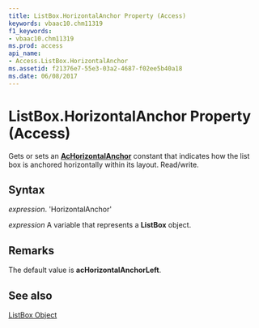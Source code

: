 ```yaml
---
title: ListBox.HorizontalAnchor Property (Access)
keywords: vbaac10.chm11319
f1_keywords:
- vbaac10.chm11319
ms.prod: access
api_name:
- Access.ListBox.HorizontalAnchor
ms.assetid: f21376e7-55e3-03a2-4687-f02ee5b40a18
ms.date: 06/08/2017
---
```



# ListBox.HorizontalAnchor Property (Access)

Gets or sets an  **[AcHorizontalAnchor](Access.AcHorizontalAnchor.md)** constant that indicates how the list box is anchored horizontally within its layout. Read/write.


## Syntax

 _expression_. 'HorizontalAnchor'

 _expression_ A variable that represents a **ListBox** object.


## Remarks

The default value is  **acHorizontalAnchorLeft**.


## See also


[ListBox Object](Access.ListBox.md)

